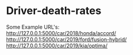 # Driver-death-rates

Some Example URL's: <br>
http://127.0.0.1:5000/car/2018/honda/accord/
http://127.0.0.1:5000/car/2019/ford/fusion-hybrid/
http://127.0.0.1:5000/car/2019/kia/optima/
